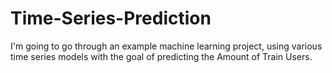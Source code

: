 # Time-Series-Prediction
I'm going to go through an example machine learning project, using various time series models with the goal of predicting the Amount of Train Users.
